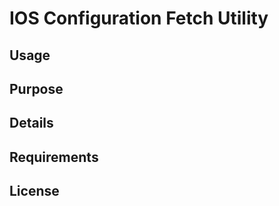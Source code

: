 IOS Configuration Fetch Utility
===============================

Usage
-----

Purpose
-------

Details
-------

Requirements
------------

License
-------